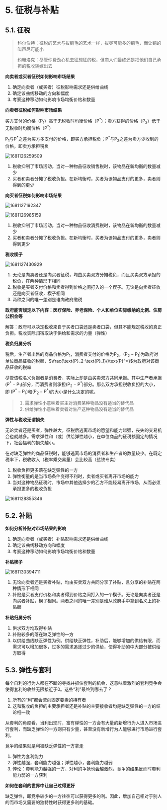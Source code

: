 # 5. 征税与补贴

## 5.1. 征税

> 科尔伯特：征税的艺术与拔鹅毛的艺术一样，拔尽可能多的鹅毛，而让鹅的叫声尽可能小
>
> 约翰洛克：尽管你费劲心机去征想征的税，但商人们最终还是把他们自己承担的税收转嫁出去

**向卖者或买者征税如何影响市场结果**

1. 确定向卖者（或买者）征税影响需求还是供给曲线
2. 确定该曲线移动的方向和幅度
3. 考察这种移动如何影响市场均衡价格和数量

**向卖者征税如何影响市场结果**

买方支付的价格（$\text{P}_1$）高于无税收时均衡价格（$\text{P}^*$）；卖方获得的价格（$\text{P}_2$）低于无税收时均衡价格（$\text{P}^*$）

$\text{P}_1$与$\text{P}^*$之差为买方多支付的价格，即买方承担税负；$\text{P}^*$与$\text{P}_2$之差为卖方少收到的价格，即卖方承担税负

![1681126259509](image/lesson5/1681126259509.png)

1. 税收抑制了市场活动。当对一种物品征收销售税时，该物品在新均衡的数量减少
2. 买者和卖者分摊了税收负担。在新均衡时，买者为该物品支付的更多，卖者则得到的更少

**向买者征税如何影响市场结果**

![1681127192347](image/lesson5/1681127192347.png)

![1681126985159](image/lesson5/1681126985159.png)

1. 税收抑制了市场活动。当对一种物品征收消费税时，该物品在新均衡的数量减少
2. 买者和卖者分摊了税收负担。在新均衡时，买者为该物品支付的更多，卖者则得到更少

**税收楔子**

![1681127430929](image/lesson5/1681127430929.png)

1. 无论是向卖者还是向买者征税，均由买卖双方分摊税负，而且买卖双方承担的税负，在两种情形下相同
2. 税收是买者支付价格和卖者得到价格之间打入的一个楔子。无论是向卖者征收还是向买者征收，楔子相同
3. 两种之间的唯一差别是谁向政府缴税

**政府能否规定以下内容：医疗保险、养老保险、个人和单位实际缴纳的比例、住房公积金等**

解答：政府可以决定税收来自于买者口袋还是卖者口袋，但其不能规定税收的真正负担。税收实际归宿取决于供给和需求的力量（弹性）

**税负归属分析**

税后，生产者出售的商品价格为$\text{P}_1$，消费者支付的价格为$\text{P}_2$，$(\text{P}_2-\text{P}_1)$为政府对单位商品征收的税额，$\frac{\text{P}_2-\text{P}_1}{\text{P}^*}$为政府对该商品征收的税率

尽管该税名义负担者是消费者，实际上却是由买卖双方共同承担。其中生产者承担$(\text{P}^*-\text{P}_1)$部分，而消费者则承担$(\text{P}_2-\text{P}^*)$部分。那么双方承担税收负担的大小，即 $(\text{P}^*-\text{P}_1)$和$(\text{P}_2-\text{P}^*)$的大小是什么决定的呢。

> 1. 需求弹性小意味着买主对消费某种物品没有适当的替代品
> 2. 供给弹性小意味着卖者对生产这种物品没有适当的替代品

**弹性与税收无谓损失**

无论卖者还是买者，弹性越大，征税后逃离市场的愿望和能力越强，丧失的交易机会也就越多。需求弹性和（或）供给弹性越小，在单位商品的征税额固定的情况下，社会福利的损失越小。

在对缺乏弹性的商品征税时，能够逃离市场的消费者和生产者的数量较少。在既定税率下，税收收入（税率乘交易量）会比较高（盐铁专卖）

1. 税收负担更多落在缺乏弹性的一方
3. 弹性衡量的是当市场条件变得不利时，卖者或买者离开市场的能力
4. 当对这种物品征税时，市场中其他选择少的乙方不能轻易离开市场，从而必须承担更多的税收负担

![1681128855346](image/lesson5/1681128855346.png)

## 5.2. 补贴

**如何分析补贴对市场结果的影响**

1. 确定向卖者（或买者）补贴影响需求还是供给曲线
2. 确定该曲线移动方向和幅度
3. 考察这种移动如何影响市场均衡价格和数量

**补贴楔子**

![1681130394711](image/lesson5/1681130394711.png)

1. 无论向卖者还是买者补贴，均由买卖双方共同分享了补贴，且分享的补贴在两种情形下相同
2. 补贴是买者支付价格和卖者得到价格之间打入的一个楔子。无论是向卖者还是向买者补贴，楔子相同。两者之间的唯一差别是谁从政府手中拿到名义上的补贴额

**补贴归属分析**

1. 供求双方均取得补贴
2. 补贴较多的落在缺乏弹性的一方
3. 以供给曲线缺乏弹性为例。供给缺乏弹性，补助后，能够增加的供给有限，而需求可以增加很多，过多的需求追逐过少的供给，使得补助的中大部分被供给方取得

## 5.3. 弹性与套利

每个自利的行为人都在不断的寻找并抓住套利的机会，这意味着激烈的套利竞争会使得套利的收益无限接近于0。这些“利”最终到哪去了？

1. 所有的“利”都会流向固定要素的持有者
2. 这和税收的负担的主要承担者还是补贴的主要接收者均是缺乏弹性的一方的结论相一致

从套利的角度看，当利出现时，富有弹性的一方会有大量的新增行为人进入市场进行套利，而缺乏弹性的一方则只有少量，甚至没有新增行为人能够进行市场进行套利。

竞争的结果就是利被缺乏弹性的一方拿走

1. 弹性为套利能力
2. 弹性越强，套利能力越强；弹性越小，套利能力越弱
3. 悖论：套利能力越强的一方，对利的争抢也会越激烈，竞争的结果反而时套利能力弱的一方获利

**如何在套利的世界中让自己过得更好**

缺乏弹性，即竞争较少的一方往往可以获得更多的利。因此，增加自己相对于别人的而市场又需要的独特性时获得更多利的基础。
